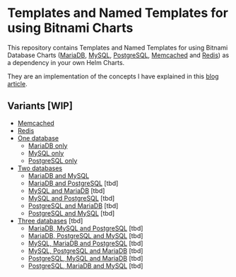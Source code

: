 # Templates and Named Templates for using Bitnami Charts

This repository contains Templates and Named Templates for using Bitnami Database Charts ([MariaDB](https://artifacthub.io/packages/helm/bitnami/mariadb), [MySQL](https://artifacthub.io/packages/helm/bitnami/mysql), [PostgreSQL](https://artifacthub.io/packages/helm/bitnami/postgresql), [Memcached](https://artifacthub.io/packages/helm/bitnami/memcached) and [Redis](https://artifacthub.io/packages/helm/bitnami/redis)) as a dependency in your own Helm Charts.

They are an implementation of the concepts I have explained in this [blog article](https://blog.knell.it/best-way-to-use-bitnamis-database-helm-charts/).

## Variants [WIP]

- [Memcached](https://github.com/christianknell/helm-templates-for-bitnami/tree/main/memcached)
- [Redis](https://github.com/christianknell/helm-templates-for-bitnami/tree/main/redis)
- [One database](https://github.com/christianknell/helm-templates-for-bitnami/tree/main/one-database/)
  - [MariaDB only](https://github.com/christianknell/helm-templates-for-bitnami/tree/main/one-database/mariadb-only)
  - [MySQL only](https://github.com/christianknell/helm-templates-for-bitnami/tree/main/one-database/mysql-only)
  - [PostgreSQL only](https://github.com/christianknell/helm-templates-for-bitnami/tree/main/one-database/postgresql-only)
- [Two databases](https://github.com/christianknell/helm-templates-for-bitnami/tree/main/two-databases/)
  - [MariaDB and MySQL](https://github.com/christianknell/helm-templates-for-bitnami/tree/main/two-databases/mariadb-and-mysql)
  - [MariaDB and PostgreSQL](https://github.com/christianknell/helm-templates-for-bitnami/tree/main/two-databases/mariadb-and-postgresql) [tbd]
  - [MySQL and MariaDB](https://github.com/christianknell/helm-templates-for-bitnami/tree/main/two-databases/mysql-and-mariadb) [tbd]
  - [MySQL and PostgreSQL](https://github.com/christianknell/helm-templates-for-bitnami/tree/main/two-databases/mysql-and-postgresql) [tbd]
  - [PostgreSQL and MariaDB](https://github.com/christianknell/helm-templates-for-bitnami/tree/main/two-databases/postgresql-and-mariadb) [tbd]
  - [PostgreSQL and MySQL](https://github.com/christianknell/helm-templates-for-bitnami/tree/main/two-databases/postgresql-and-mysql) [tbd]
- [Three databases](https://github.com/christianknell/helm-templates-for-bitnami/tree/main/three-databases/) [tbd]
  - [MariaDB, MySQL and PostgreSQL](https://github.com/christianknell/helm-templates-for-bitnami/tree/main/three-databases/mariadb-mysql-and-postgresql) [tbd]
  - [MariaDB, PostgreSQL and MySQL](https://github.com/christianknell/helm-templates-for-bitnami/tree/main/three-databases/mariadb-postgresql-and-mysql) [tbd]
  - [MySQL, MariaDB and PostgreSQL](https://github.com/christianknell/helm-templates-for-bitnami/tree/main/three-databases/mysql-mariadb-and-postgresql) [tbd]
  - [MySQL, PostgreSQL and MariaDB](https://github.com/christianknell/helm-templates-for-bitnami/tree/main/three-databases/mysql-postgresql-and-mariadb) [tbd]
  - [PostgreSQL, MySQL and MariaDB](https://github.com/christianknell/helm-templates-for-bitnami/tree/main/three-databases/postgresql-mysql-and-mariadb) [tbd]
  - [PostgreSQL, MariaDB and MySQL](https://github.com/christianknell/helm-templates-for-bitnami/tree/main/three-databases/postgresql-mariadb-and-mysql) [tbd]
